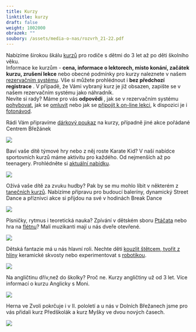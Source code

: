 ```yaml
---
title: Kurzy
linktitle: kurzy
draft: false
weight: 1002000
obrazek: ""
soubory: /assets/media-o-nas/rozvrh_21-22.pdf
---
```

Nabízíme širokou škálu [kurzů](https://brezanek.webooker.eu/Courses?semesterID=10483) pro rodiče s dětmi do 3 let až po děti školního věku.\
[](https://www.brezanek.cz/assets/media-o-nas/rozvrh_21-22_ii_pol.pdf)Informace ke kurzům - **cena, informace o lektorech, místo konání, začátek kurzu, zrušení lekce** nebo obecné podmínky pro kurzy naleznete v našem [rezervačním systému](https://brezanek.webooker.eu/). Vše si můžete prohlédnout i **bez předchozí registrace** . V případě, že Vámi vybraný kurz je již obsazen, zapište se v našem rezervačním systému jako náhradník.\
Nevíte si rady? Máme pro vás **odpovědi** , jak se v rezervačním systému [pohybovat](https://brezanek.webooker.eu/HtmlContent?contentType=1), jak se [omluvit](https://webooker.freshdesk.com/support/solutions/articles/19000065943-omluvy-a-n%C3%A1hrady-ze-strany-klienta-verze-pro-pc) nebo jak se [připojit k on-line lekci](</assets/media-o-nas/online lekce návod.pdf>), k dispozici je i [fotonávod](</assets/media-o-nas/online lekce návod1.pdf>).  

Rádi Vám připravíme [dárkový poukaz](https://brezanek.webooker.eu/Courses?semesterID=10633) na kurzy, případně jiné akce pořádané Centrem Břežánek

![](/assets/media/1.jpg)

Baví vaše dítě týmové hry nebo z něj roste Karate Kid? V naší nabídce sportovních kurzů máme aktivitu pro každého. Od nejmenších až po teenagery. Prohlédněte si [aktuální nabídku](https://brezanek.webooker.eu/Courses?semesterID=10787).

![](/assets/media/2.jpg)

Ožívá vaše dítě za zvuku hudby? Pak by se mu mohlo líbit v některém z [tanečních kurzů](https://brezanek.webooker.eu/Courses?semesterID=10787).
Nabízíme přípravu pro budoucí baleríny, dynamický Street Dance a příznivci akce si přijdou na své v hodinách Break Dance

![](/assets/media/3.jpg)

Písničky, rytmus i teoretická nauka? Zpívání v dětském sboru [Ptáčata](https://brezanek.webooker.eu/Courses?semesterID=10787) nebo hra na [flétnu](https://brezanek.webooker.eu/Courses?semesterID=10787)?
Malí muzikanti mají u nás dveře otevřené.

![](/assets/media/4.jpg)

Dětská fantazie má u nás hlavní roli. Nechte děti [kouzlit štětcem](https://brezanek.webooker.eu/Courses?semesterID=10787),[ tvořit z hlíny](https://brezanek.webooker.eu/Courses?semesterID=10787) keramické skvosty nebo experimentovat s [robotikou](https://brezanek.webooker.eu/Courses?semesterID=10787).

![](/assets/media/5.jpg)

Na angličtinu dřív,než do školky? Proč ne. Kurzy angličtiny už od 3 let. Více informací o kurzu Anglicky s Moni.

![](/assets/media/baner_herna.jpg)

Herna ve Zvoli pokrčuje i v II. pololetí a  u nás v Dolních Břežanech jsme pro vás přidali kurz Předškolák a kurz Myšky ve dvou nových časech.



![](/assets/media/organizace_roku-1-.jpg)

![]()